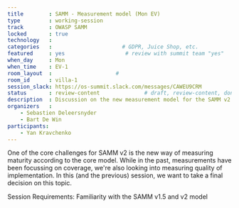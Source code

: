 ```yaml
---
title        : SAMM - Measurement model (Mon EV)
type         : working-session
track        : OWASP SAMM
locked       : true
technology   :
categories   :                      # GDPR, Juice Shop, etc.
featured     : yes                   # review with summit team "yes"
when_day     : Mon
when_time    : EV-1
room_layout  :                    #
room_id      : villa-1
session_slack: https://os-summit.slack.com/messages/CAWEU9CRM
status       : review-content              # draft, review-content, done
description  : Discussion on the new measurement model for the SAMM v2 project
organizers   :
    - Sebastien Deleersnyder
    - Bart De Win
participants:
    - Yan Kravchenko
---
```


One of the core challenges for SAMM v2 is the new way of measuring maturity according to the core model. While in the past, measurements have been focussing on coverage, we're also looking into measuring quality of implementation. In this (and the previous) session, we want to take a final decision on this topic.

Session Requirements: Familiarity with the SAMM v1.5 and v2 model
